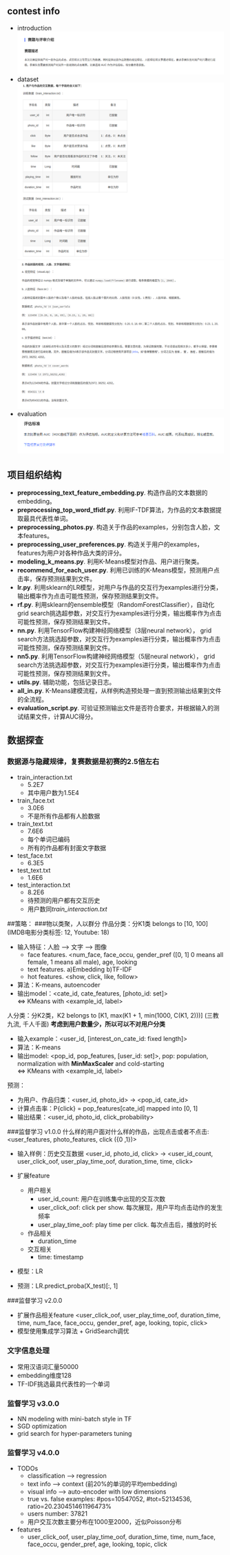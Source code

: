 ## contest info
- introduction
![introduction](intro.png)
- dataset
![data1](data1.png)
![data2](data2.png)
- evaluation
![evaluation](eval.png)


## 项目组织结构
- **preprocessing_text_feature_embedding.py**. 构造作品的文本数据的embedding。
- **preprocessing_top_word_tfidf.py**. 利用IF-TDF算法，为作品的文本数据提取最具代表性单词。
- **preprocessing_photos.py**. 构造关于作品的examples，分别包含人脸，文本features。
- **preprocessing_user_preferences.py**. 构造关于用户的examples，features为用户对各种作品大类的评分。
- **modeling_k_means.py**. 利用K-Means模型对作品、用户进行聚类。
- **recommend_for_each_user.py**. 利用已训练的K-Means模型，预测用户点击率，保存预测结果到文件。
- **lr.py**. 利用sklearn的LR模型，对用户与作品的交互行为examples进行分类，输出概率作为点击可能性预测，保存预测结果到文件。
- **rf.py**. 利用sklearn的ensemble模型（RandomForestClassifier），自动化grid search挑选超参数，对交互行为examples进行分类，输出概率作为点击可能性预测，保存预测结果到文件。
- **nn.py**. 利用TensorFlow构建神经网络模型（3层neural network）， grid search方法挑选超参数，对交互行为examples进行分类，输出概率作为点击可能性预测，保存预测结果到文件。
- **nn5.py**. 利用TensorFlow构建神经网络模型（5层neural network）， grid search方法挑选超参数，对交互行为examples进行分类，输出概率作为点击可能性预测，保存预测结果到文件。
- **utils.py**. 辅助功能，包括记录日志。
- **all_in.py**. K-Means建模流程，从样例构造预处理一直到预测输出结果到文件的全流程。
- **evaluation_script.py**. 可验证预测输出文件是否符合要求，并根据输入的测试结果文件，计算AUC得分。


## 数据探查

### 数据源与隐藏规律，复赛数据是初赛的2.5倍左右
- train_interaction.txt
    - 5.2E7
    - 其中用户数为1.5E4
- train_face.txt
    - 3.0E6
    - 不是所有作品都有人脸数据
- train_text.txt
    - 7.6E6
    - 每个单词已编码
    - 所有的作品都有封面文字数据
- test_face.txt
    - 6.3E5
- test_text.txt
    - 1.6E6
- test_interaction.txt
    - 8.2E6
    - 待预测的用户都有交互历史
    - 用户数同*train_interaction.txt*



##策略：
###物以类聚，人以群分
作品分类：分K1类 belongs to [10, 100] (IMDB电影分类标签: 12, Youtube: 18)
- 输入特征：人脸 --> 文字 --> 图像
    - face features. <num_face, face_occu, gender_pref ([0, 1] 0 means all female, 1 means all male), age, looking
    - text features. a)Embedding b)TF-IDF
    - hot features. <show, click, like, follow>    
- 算法：K-means, autoencoder
- 输出model：<cate_id, cate_features, [photo_id: set]>  
<=> KMeans with <example_id, label> 

人分类：分K2类，K2  belongs to [K1, max(K1 + 1, min(1000, C(K1, 2)))] (三教九流, 千人千面) **考虑到用户数量少，所以可以不对用户分类**
- 输入example：<user_id, [interest_on_cate_id: fixed length]>
- 算法：K-means
- 输出model: <pop_id, pop_features, [user_id: set]>, pop: population, normalization with **MinMaxScaler** and cold-starting  
<=> KMeans with <example_id, label> 

预测：
- 为用户、作品归类：<user_id, photo_id> -> <pop_id, cate_id>
- 计算点击率：P{click} = pop_features[cate_id] mapped into [0, 1]
- 输出结果：<user_id, photo_id, click_probability>

###监督学习 v1.0.0
什么样的用户面对什么样的作品，出现点击或者不点击: <user_features, photo_features, click ({0 ,1})>
- 输入样例：历史交互数据
<user_id, photo_id, click> -> <user_id_count, user_click_oof, user_play_time_oof, duration_time, time, click>
- 扩展feature
    - 用户相关
        - user_id_count: 用户在训练集中出现的交互次数
        - user_click_oof: click per show. 每次展现，用户平均点击动作的发生频率
        - user_play_time_oof: play time per click. 每次点击后，播放的时长
    - 作品相关
        - duration_time
    - 交互相关
        - time: timestamp
    

- 模型：LR
- 预测：LR.predict_proba(X_test)[:, 1]

###监督学习 v2.0.0
- 扩展作品相关feature
    <user_click_oof, user_play_time_oof, duration_time, time, num_face, face_occu, gender_pref, age, looking, topic, click>
- 模型使用集成学习算法 + GridSearch调优


### 文字信息处理
- 常用汉语词汇量50000
- embedding维度128
- TF-IDF挑选最具代表性的一个单词

### 监督学习 v3.0.0
- NN modeling with mini-batch style in TF
- SGD optimization
- grid search for hyper-parameters tuning

### 监督学习 v4.0.0
- TODOs
    - classification --> regression 
    - text info --> context (前20%的单词的平均embedding)
    - visual info --> auto-encoder with low dimensions
    - true vs. false examples: #pos=10547052, #tot=52134536, ratio=20.230451461196473%
    - users number: 37821
    - 用户交互次数主要分布在1000至2000，近似Poisson分布
- features
    - user_click_oof, user_play_time_oof, duration_time, time, num_face, face_occu, gender_pref, age, looking, topic, click


